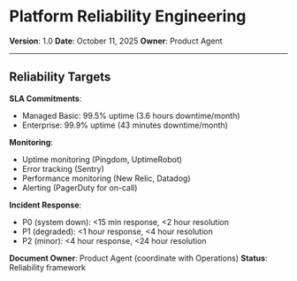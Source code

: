 # Platform Reliability Engineering

**Version**: 1.0
**Date**: October 11, 2025
**Owner**: Product Agent

---

## Reliability Targets

**SLA Commitments**:
- Managed Basic: 99.5% uptime (3.6 hours downtime/month)
- Enterprise: 99.9% uptime (43 minutes downtime/month)

**Monitoring**:
- Uptime monitoring (Pingdom, UptimeRobot)
- Error tracking (Sentry)
- Performance monitoring (New Relic, Datadog)
- Alerting (PagerDuty for on-call)

**Incident Response**:
- P0 (system down): <15 min response, <2 hour resolution
- P1 (degraded): <1 hour response, <4 hour resolution
- P2 (minor): <4 hour response, <24 hour resolution

**Document Owner**: Product Agent (coordinate with Operations)
**Status**: Reliability framework

